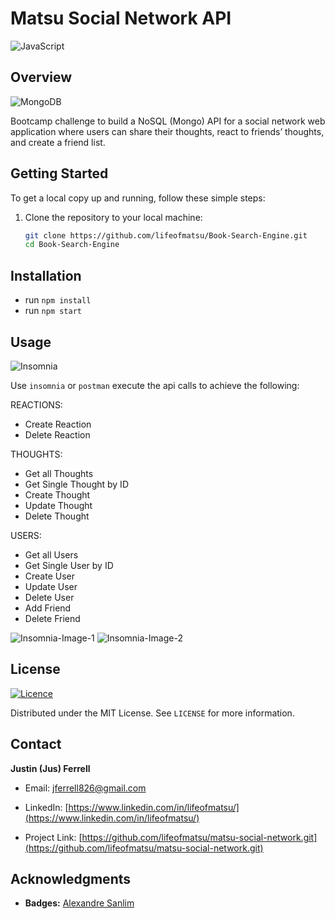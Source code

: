 # Matsu Social Network API
![JavaScript](https://img.shields.io/badge/javascript-%23323330.svg?style=for-the-badge&logo=javascript&logoColor=%23F7DF1E)

## Overview
![MongoDB](https://img.shields.io/badge/MongoDB-4EA94B?style=for-the-badge&logo=mongodb&logoColor=white)

Bootcamp challenge to build a NoSQL (Mongo) API for a social network web application where users can share their thoughts, react to friends’ thoughts, and create a friend list.

## Getting Started

To get a local copy up and running, follow these simple steps:

1. Clone the repository to your local machine:
   ```sh
   git clone https://github.com/lifeofmatsu/Book-Search-Engine.git
   cd Book-Search-Engine

## Installation
- run `npm install`
- run `npm start`

## Usage
![Insomnia](https://img.shields.io/badge/Insomnia-5849be?style=for-the-badge&logo=Insomnia&logoColor=white)

Use `insomnia` or `postman` execute the api calls to achieve the following:

REACTIONS:
- Create Reaction
- Delete Reaction

THOUGHTS:
- Get all Thoughts
- Get Single Thought by ID
- Create Thought
- Update Thought
- Delete Thought

USERS:
- Get all Users
- Get Single User by ID
- Create User
- Update User
- Delete User
- Add Friend
- Delete Friend

![Insomnia-Image-1](assets/Insomnia-Image-1.png)
![Insomnia-Image-2](assets/Insomnia-Image-2.png)

## License

[![Licence](https://img.shields.io/github/license/Ileriayo/markdown-badges?style=for-the-badge)](./LICENSE)

Distributed under the MIT License. See `LICENSE` for more information.

## Contact

**Justin (Jus) Ferrell**

- Email: [jferrell826@gmail.com](jferrell826@gmail.com)
- LinkedIn: [https://www.linkedin.com/in/lifeofmatsu/](https://www.linkedin.com/in/lifeofmatsu/)

- Project Link: [https://github.com/lifeofmatsu/matsu-social-network.git](https://github.com/lifeofmatsu/matsu-social-network.git)

## Acknowledgments

- **Badges:** [Alexandre Sanlim](https://github.com/alexandresanlim/Badges4-README.md-Profile)
